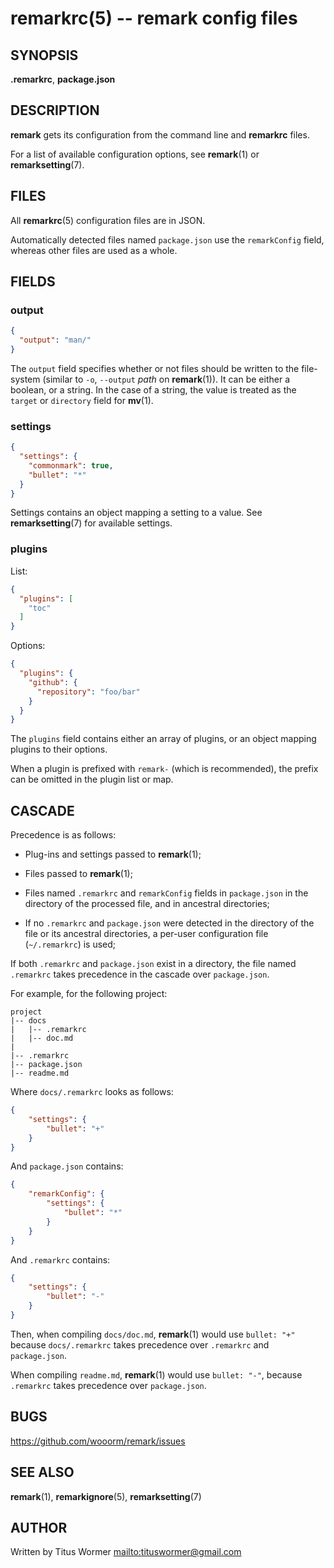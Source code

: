 # remarkrc(5) -- remark config files

## SYNOPSIS

**.remarkrc**, **package.json**

## DESCRIPTION

**remark** gets its configuration from the command line and **remarkrc** files.

For a list of available configuration options, see **remark**(1) or
**remarksetting**(7).

## FILES

All **remarkrc**(5) configuration files are in JSON.

Automatically detected files named `package.json` use the `remarkConfig`
field, whereas other files are used as a whole.

## FIELDS

### output

```json
{
  "output": "man/"
}
```

The `output` field specifies whether or not files should be written to the
file-system (similar to `-o`, `--output` _path_ on **remark**(1)). It can
be either a boolean, or a string. In the case of a string, the value is
treated as the `target` or `directory` field for **mv**(1).

### settings

```json
{
  "settings": {
    "commonmark": true,
    "bullet": "*"
  }
}
```

Settings contains an object mapping a setting to a value.
See **remarksetting**(7) for available settings.

### plugins

List:

```json
{
  "plugins": [
    "toc"
  ]
}
```

Options:

```json
{
  "plugins": {
    "github": {
      "repository": "foo/bar"
    }
  }
}
```

The `plugins` field contains either an array of plugins, or an object mapping
plugins to their options.

When a plugin is prefixed with `remark-` (which is recommended), the prefix
can be omitted in the plugin list or map.

## CASCADE

Precedence is as follows:

*   Plug-ins and settings passed to **remark**(1);

*   Files passed to **remark**(1);

*   Files named `.remarkrc` and `remarkConfig` fields in `package.json` in the
    directory of the processed file, and in ancestral directories;

*   If no `.remarkrc` and `package.json` were detected in the directory of
    the file or its ancestral directories, a per-user configuration file
    (`~/.remarkrc`) is used;

If both `.remarkrc` and `package.json` exist in a directory, the file named
`.remarkrc` takes precedence in the cascade over `package.json`.

For example, for the following project:

```text
project
|-- docs
|   |-- .remarkrc
|   |-- doc.md
|
|-- .remarkrc
|-- package.json
|-- readme.md
```

Where `docs/.remarkrc` looks as follows:

```json
{
    "settings": {
        "bullet": "+"
    }
}
```

And `package.json` contains:

```json
{
    "remarkConfig": {
        "settings": {
            "bullet": "*"
        }
    }
}
```

And `.remarkrc` contains:

```json
{
    "settings": {
        "bullet": "-"
    }
}
```

Then, when compiling `docs/doc.md`, **remark**(1) would use `bullet: "+"`
because `docs/.remarkrc` takes precedence over `.remarkrc` and `package.json`.

When compiling `readme.md`, **remark**(1) would use `bullet: "-"`, because
`.remarkrc` takes precedence over `package.json`.

## BUGS

<https://github.com/wooorm/remark/issues>

## SEE ALSO

**remark**(1), **remarkignore**(5), **remarksetting**(7)

## AUTHOR

Written by Titus Wormer <mailto:tituswormer@gmail.com>
